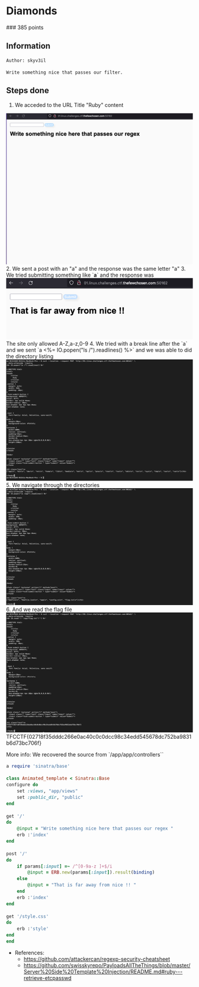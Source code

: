 # Diamonds

### 385 points

## Information
    Author: skyv3il

    Write something nice that passes our filter.
 

## Steps done

1. We acceded to the URL Title "Ruby" content 
<img src="1.png" />
2. We sent a post with an "a" and the response was the same letter "a"
3. We tried submitting something like `<b>a</b>` and the response was
</br>
<img src="2.png" />
The site only allowed A-Z,a-z,0-9
4. We tried with a break line after the `a` and we sent `a
<%= IO.popen("ls /").readlines() %>` and we was able to did the directory listing
<img src="3.png" />
5. We navigate through the directories
<img src="4.png" />
6. And we read the flag file
<img src="5.png" />
TFCCTF{02718f35dddc266e0ac40c0c0dcc98c34edd545678dc752ba9831b6d73bc706f}


More info: We recovered the source from `/app/app/controllers``

```ruby
a require 'sinatra/base' 

class Animated_template < Sinatra::Base 
configure do 
    set :views, "app/views" 
    set :public_dir, "public" 
end 

get '/' 
do 
    @input = "Write something nice here that passes our regex " 
    erb :'index' 
end 

post '/' 
do 
    if params[:input] =~ /^[0-9a-z ]+$/i 
        @input = ERB.new(params[:input]).result(binding) 
    else 
        @input = "That is far away from nice !! " 
    end 
    erb :'index' 
end 

get '/style.css' 
do 
    erb :'style' 
end 
end
```




- References:
    - https://github.com/attackercan/regexp-security-cheatsheet
    - https://github.com/swisskyrepo/PayloadsAllTheThings/blob/master/Server%20Side%20Template%20Injection/README.md#ruby---retrieve-etcpasswd


